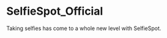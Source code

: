 SelfieSpot_Official
===================
Taking selfies has come to a whole new level with SelfieSpot.
